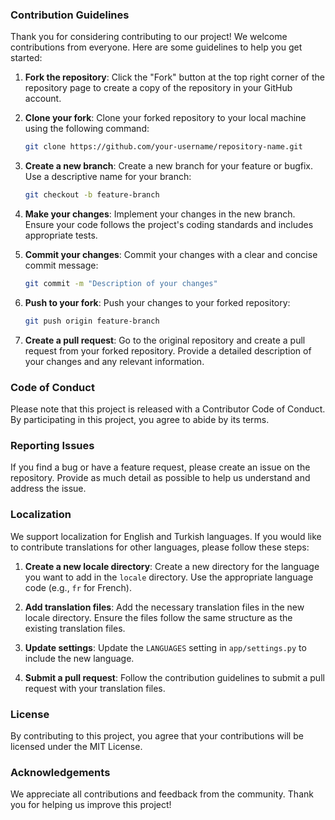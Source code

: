 ### Contribution Guidelines

Thank you for considering contributing to our project! We welcome contributions from everyone. Here are some guidelines to help you get started:

1. **Fork the repository**: Click the "Fork" button at the top right corner of the repository page to create a copy of the repository in your GitHub account.

2. **Clone your fork**: Clone your forked repository to your local machine using the following command:
   ```bash
   git clone https://github.com/your-username/repository-name.git
   ```

3. **Create a new branch**: Create a new branch for your feature or bugfix. Use a descriptive name for your branch:
   ```bash
   git checkout -b feature-branch
   ```

4. **Make your changes**: Implement your changes in the new branch. Ensure your code follows the project's coding standards and includes appropriate tests.

5. **Commit your changes**: Commit your changes with a clear and concise commit message:
   ```bash
   git commit -m "Description of your changes"
   ```

6. **Push to your fork**: Push your changes to your forked repository:
   ```bash
   git push origin feature-branch
   ```

7. **Create a pull request**: Go to the original repository and create a pull request from your forked repository. Provide a detailed description of your changes and any relevant information.

### Code of Conduct

Please note that this project is released with a Contributor Code of Conduct. By participating in this project, you agree to abide by its terms.

### Reporting Issues

If you find a bug or have a feature request, please create an issue on the repository. Provide as much detail as possible to help us understand and address the issue.

### Localization

We support localization for English and Turkish languages. If you would like to contribute translations for other languages, please follow these steps:

1. **Create a new locale directory**: Create a new directory for the language you want to add in the `locale` directory. Use the appropriate language code (e.g., `fr` for French).

2. **Add translation files**: Add the necessary translation files in the new locale directory. Ensure the files follow the same structure as the existing translation files.

3. **Update settings**: Update the `LANGUAGES` setting in `app/settings.py` to include the new language.

4. **Submit a pull request**: Follow the contribution guidelines to submit a pull request with your translation files.

### License

By contributing to this project, you agree that your contributions will be licensed under the MIT License.

### Acknowledgements

We appreciate all contributions and feedback from the community. Thank you for helping us improve this project!
